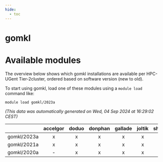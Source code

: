 ```yaml
---
hide:
  - toc
---
```


gomkl
=====

# Available modules


The overview below shows which gomkl installations are available per HPC-UGent Tier-2cluster, ordered based on software version (new to old).

To start using gomkl, load one of these modules using a `module load` command like:

```shell
module load gomkl/2023a
```

*(This data was automatically generated on Wed, 04 Sep 2024 at 16:29:02 CEST)*  

| |accelgor|doduo|donphan|gallade|joltik|shinx|skitty|
| :---: | :---: | :---: | :---: | :---: | :---: | :---: | :---: |
|gomkl/2023a|x|x|x|x|x|x|x|
|gomkl/2021a|x|x|x|x|x|-|x|
|gomkl/2020a|-|x|x|x|x|-|x|
